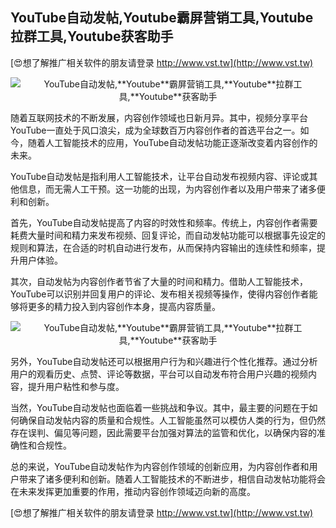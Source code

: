 ## **YouTube自动发帖,**Youtube**霸屏营销工具,**Youtube**拉群工具,**Youtube**获客助手**

[😍想了解推广相关软件的朋友请登录 http://www.vst.tw](http://www.vst.tw)

 <center><img src="https://vst.tw/MP4/tuiguang/png/5.png" alt="YouTube自动发帖,**Youtube**霸屏营销工具,**Youtube**拉群工具,**Youtube**获客助手"></center>

随着互联网技术的不断发展，内容创作领域也日新月异。其中，视频分享平台YouTube一直处于风口浪尖，成为全球数百万内容创作者的首选平台之一。如今，随着人工智能技术的应用，YouTube自动发帖功能正逐渐改变着内容创作的未来。

YouTube自动发帖是指利用人工智能技术，让平台自动发布视频内容、评论或其他信息，而无需人工干预。这一功能的出现，为内容创作者以及用户带来了诸多便利和创新。

首先，YouTube自动发帖提高了内容的时效性和频率。传统上，内容创作者需要耗费大量时间和精力来发布视频、回复评论，而自动发帖功能可以根据事先设定的规则和算法，在合适的时机自动进行发布，从而保持内容输出的连续性和频率，提升用户体验。

其次，自动发帖为内容创作者节省了大量的时间和精力。借助人工智能技术，YouTube可以识别并回复用户的评论、发布相关视频等操作，使得内容创作者能够将更多的精力投入到内容创作本身，提高内容质量。

 <center><img src="https://vst.tw/MP4/tuiguang/png/0.png" alt="YouTube自动发帖,**Youtube**霸屏营销工具,**Youtube**拉群工具,**Youtube**获客助手"></center>

另外，YouTube自动发帖还可以根据用户行为和兴趣进行个性化推荐。通过分析用户的观看历史、点赞、评论等数据，平台可以自动发布符合用户兴趣的视频内容，提升用户粘性和参与度。

当然，YouTube自动发帖也面临着一些挑战和争议。其中，最主要的问题在于如何确保自动发帖内容的质量和合规性。人工智能虽然可以模仿人类的行为，但仍然存在误判、偏见等问题，因此需要平台加强对算法的监管和优化，以确保内容的准确性和合规性。

总的来说，YouTube自动发帖作为内容创作领域的创新应用，为内容创作者和用户带来了诸多便利和创新。随着人工智能技术的不断进步，相信自动发帖功能将会在未来发挥更加重要的作用，推动内容创作领域迈向新的高度。

[😍想了解推广相关软件的朋友请登录 http://www.vst.tw](http://www.vst.tw)



